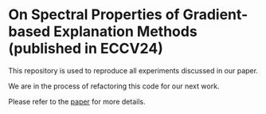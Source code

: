 # On Spectral Properties of Gradient-based Explanation Methods (published in ECCV24)

This repository is used to reproduce all experiments discussed in our paper.

We are in the process of refactoring this code for our next work.

Please refer to the [paper](#) for more details.
